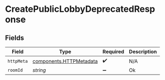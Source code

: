 # CreatePublicLobbyDeprecatedResponse


## Fields

| Field                                                              | Type                                                               | Required                                                           | Description                                                        | Example                                                            |
| ------------------------------------------------------------------ | ------------------------------------------------------------------ | ------------------------------------------------------------------ | ------------------------------------------------------------------ | ------------------------------------------------------------------ |
| `httpMeta`                                                         | [components.HTTPMetadata](../../models/components/httpmetadata.md) | :heavy_check_mark:                                                 | N/A                                                                |                                                                    |
| `roomId`                                                           | *string*                                                           | :heavy_minus_sign:                                                 | Ok                                                                 | 2swovpy1fnunu                                                      |